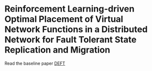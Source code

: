 # Reinforcement Learning-driven Optimal Placement of Virtual Network Functions in a Distributed Network for Fault Tolerant State Replication and Migration

Read the baseline paper [DEFT]()
